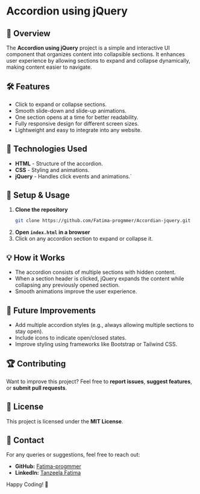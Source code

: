 # Accordion using jQuery

## 📌 Overview
The **Accordion using jQuery** project is a simple and interactive UI component that organizes content into collapsible sections. It enhances user experience by allowing sections to expand and collapse dynamically, making content easier to navigate.

## 🛠 Features
- Click to expand or collapse sections.
- Smooth slide-down and slide-up animations.
- One section opens at a time for better readability.
- Fully responsive design for different screen sizes.
- Lightweight and easy to integrate into any website.

## 🚀 Technologies Used
- **HTML** - Structure of the accordion.
- **CSS** - Styling and animations.
- **jQuery** - Handles click events and animations.`

## 🔧 Setup & Usage
1. **Clone the repository**
   ```sh
   git clone https://github.com/Fatima-progmmer/Accordian-jquery.git
   ```
2. **Open `index.html` in a browser**
3. Click on any accordion section to expand or collapse it.

## 💡 How it Works
- The accordion consists of multiple sections with hidden content.
- When a section header is clicked, jQuery expands the content while collapsing any previously opened section.
- Smooth animations improve the user experience.

## 📌 Future Improvements
- Add multiple accordion styles (e.g., always allowing multiple sections to stay open).
- Include icons to indicate open/closed states.
- Improve styling using frameworks like Bootstrap or Tailwind CSS.

## 🏆 Contributing
Want to improve this project? Feel free to **report issues**, **suggest features**, or **submit pull requests**.

## 📜 License
This project is licensed under the **MIT License**.

## 📩 Contact
For any queries or suggestions, feel free to reach out:
- **GitHub:** [Fatima-progmmer](https://github.com/Fatima-progmmer)
- **LinkedIn:** [Tanzeela Fatima](https://www.linkedin.com/in/tanzeela-fatima-47861b2b7/)

Happy Coding! 🚀

